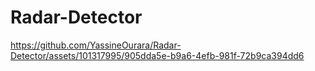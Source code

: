 # Radar-Detector



https://github.com/YassineOurara/Radar-Detector/assets/101317995/905dda5e-b9a6-4efb-981f-72b9ca394dd6

